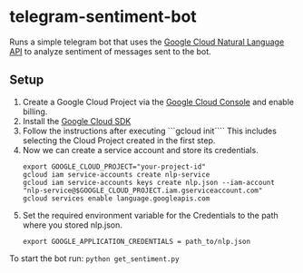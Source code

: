 # telegram-sentiment-bot

Runs a simple telegram bot that uses the [Google Cloud Natural Language API](https://cloud.google.com/natural-language/docs/analyzing-sentiment) to analyze sentiment of messages sent to the bot.

## Setup
1.  Create a Google Cloud Project via the [Google Cloud Console](console.cloud.google.com) and enable billing.
2.  Install the [Google Cloud SDK](https://cloud.google.com/sdk/install)
3.  Follow the instructions after executing 
    ```gcloud init````
    This includes selecting the Cloud Project created in the first step.
4.  Now we can create a service account and store its credentials.
    ```
    export GOOGLE_CLOUD_PROJECT="your-project-id"
    gcloud iam service-accounts create nlp-service
    gcloud iam service-accounts keys create nlp.json --iam-account "nlp-service@$GOOGLE_CLOUD_PROJECT.iam.gserviceaccount.com"
    gcloud services enable language.googleapis.com
    ```
5.  Set the required environment variable for the Credentials to the path where you stored nlp.json.
    ```
    export GOOGLE_APPLICATION_CREDENTIALS = path_to/nlp.json
    ```
    
To start the bot run:
```python get_sentiment.py```
